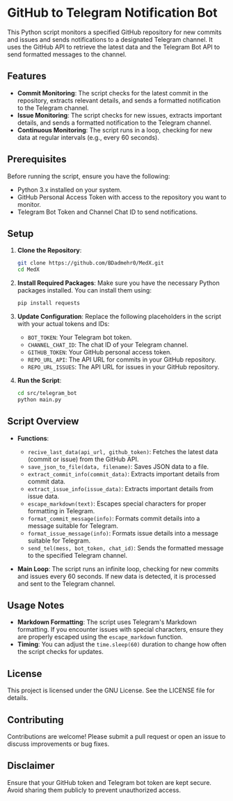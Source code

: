 # GitHub to Telegram Notification Bot

This Python script monitors a specified GitHub repository for new commits and issues and sends notifications to a designated Telegram channel. It uses the GitHub API to retrieve the latest data and the Telegram Bot API to send formatted messages to the channel.

## Features

- **Commit Monitoring**: The script checks for the latest commit in the repository, extracts relevant details, and sends a formatted notification to the Telegram channel.
- **Issue Monitoring**: The script checks for new issues, extracts important details, and sends a formatted notification to the Telegram channel.
- **Continuous Monitoring**: The script runs in a loop, checking for new data at regular intervals (e.g., every 60 seconds).

## Prerequisites

Before running the script, ensure you have the following:

- Python 3.x installed on your system.
- GitHub Personal Access Token with access to the repository you want to monitor.
- Telegram Bot Token and Channel Chat ID to send notifications.

## Setup

1. **Clone the Repository**:
    ```bash
    git clone https://github.com/BDadmehr0/MedX.git
    cd MedX
    ```

2. **Install Required Packages**: Make sure you have the necessary Python packages installed. You can install them using:
    ```bash
    pip install requests
    ```

3. **Update Configuration**: Replace the following placeholders in the script with your actual tokens and IDs:
    - `BOT_TOKEN`: Your Telegram bot token.
    - `CHANNEL_CHAT_ID`: The chat ID of your Telegram channel.
    - `GITHUB_TOKEN`: Your GitHub personal access token.
    - `REPO_URL_API`: The API URL for commits in your GitHub repository.
    - `REPO_URL_ISSUES`: The API URL for issues in your GitHub repository.

4. **Run the Script**:
    ```bash
    cd src/telegram_bot
    python main.py
    ```

## Script Overview

- **Functions**:
    - `recive_last_data(api_url, github_token)`: Fetches the latest data (commit or issue) from the GitHub API.
    - `save_json_to_file(data, filename)`: Saves JSON data to a file.
    - `extract_commit_info(commit_data)`: Extracts important details from commit data.
    - `extract_issue_info(issue_data)`: Extracts important details from issue data.
    - `escape_markdown(text)`: Escapes special characters for proper formatting in Telegram.
    - `format_commit_message(info)`: Formats commit details into a message suitable for Telegram.
    - `format_issue_message(info)`: Formats issue details into a message suitable for Telegram.
    - `send_tel(mess, bot_token, chat_id)`: Sends the formatted message to the specified Telegram channel.

- **Main Loop**: The script runs an infinite loop, checking for new commits and issues every 60 seconds. If new data is detected, it is processed and sent to the Telegram channel.

## Usage Notes

- **Markdown Formatting**: The script uses Telegram's Markdown formatting. If you encounter issues with special characters, ensure they are properly escaped using the `escape_markdown` function.
- **Timing**: You can adjust the `time.sleep(60)` duration to change how often the script checks for updates.

## License

This project is licensed under the GNU License. See the LICENSE file for details.

## Contributing

Contributions are welcome! Please submit a pull request or open an issue to discuss improvements or bug fixes.

## Disclaimer

Ensure that your GitHub token and Telegram bot token are kept secure. Avoid sharing them publicly to prevent unauthorized access.

